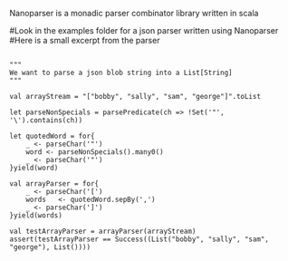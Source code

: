 Nanoparser is a monadic parser combinator library written in scala

#Look in the examples folder for a json parser written using Nanoparser
#Here is a small excerpt from the parser
```

"""
We want to parse a json blob string into a List[String]
"""

val arrayStream = "["bobby", "sally", "sam", "george"]".toList

let parseNonSpecials = parsePredicate(ch => !Set('"', '\').contains(ch))

let quotedWord = for{
	_ <- parseChar('"')
	word <- parseNonSpecials().many0()
	_ <- parseChar('"')
}yield(word)

val arrayParser = for{
	_ <- parseChar('[')
	words   <- quotedWord.sepBy(',')
	_ <- parseChar(']')
}yield(words)

val testArrayParser = arrayParser(arrayStream)
assert(testArrayParser == Success((List("bobby", "sally", "sam", "george"), List())))
```